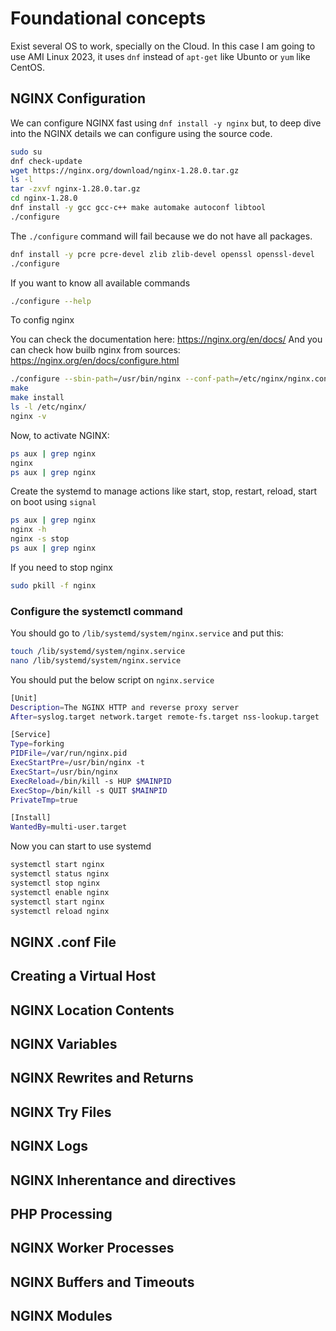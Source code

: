 # Foundational concepts

Exist several OS to work, specially on the Cloud. In this case I am going to use AMI Linux 2023, it uses `dnf` instead of `apt-get` like Ubunto or `yum` like CentOS.

## NGINX Configuration

We can configure NGINX fast using `dnf install -y nginx` but, to deep dive into the NGINX details we can configure using the source code. 

```sh
sudo su
dnf check-update
wget https://nginx.org/download/nginx-1.28.0.tar.gz
ls -l
tar -zxvf nginx-1.28.0.tar.gz
cd nginx-1.28.0
dnf install -y gcc gcc-c++ make automake autoconf libtool
./configure
```

The `./configure` command will fail because we do not have all packages.

```sh
dnf install -y pcre pcre-devel zlib zlib-devel openssl openssl-devel
./configure
```

If you want to know all available commands

```sh
./configure --help
```

To config nginx

You can check the documentation here: https://nginx.org/en/docs/
And you can check how builb nginx from sources: https://nginx.org/en/docs/configure.html

```sh
./configure --sbin-path=/usr/bin/nginx --conf-path=/etc/nginx/nginx.conf --error-log-path=/var/log/nginx/error.log --http-log-path=/var/log/nginx/access.log --with-pcre --pid-path=/var/run/nginx.pid --with-http_ssl_module
make
make install
ls -l /etc/nginx/
nginx -v
```

Now, to activate NGINX:

```sh
ps aux | grep nginx
nginx
ps aux | grep nginx
```

Create the systemd to manage actions like start, stop, restart, reload, start on boot using `signal`

```bash
ps aux | grep nginx
nginx -h
nginx -s stop
ps aux | grep nginx
```

If you need to stop nginx

```sh
sudo pkill -f nginx
```

### Configure the systemctl command

You should go to `/lib/systemd/system/nginx.service` and put this:

```bash
touch /lib/systemd/system/nginx.service
nano /lib/systemd/system/nginx.service
```

You should put the below script on `nginx.service`

```sh
[Unit]
Description=The NGINX HTTP and reverse proxy server
After=syslog.target network.target remote-fs.target nss-lookup.target

[Service]
Type=forking
PIDFile=/var/run/nginx.pid
ExecStartPre=/usr/bin/nginx -t
ExecStart=/usr/bin/nginx
ExecReload=/bin/kill -s HUP $MAINPID
ExecStop=/bin/kill -s QUIT $MAINPID
PrivateTmp=true

[Install]
WantedBy=multi-user.target
```

Now you can start to use systemd

```bash
systemctl start nginx
systemctl status nginx
systemctl stop nginx
systemctl enable nginx
systemctl start nginx
systemctl reload nginx
```

## NGINX .conf File

## Creating a Virtual Host

## NGINX Location Contents

## NGINX Variables

## NGINX Rewrites and Returns

## NGINX Try Files

## NGINX Logs

## NGINX Inherentance and directives

## PHP Processing

## NGINX Worker Processes

## NGINX Buffers and Timeouts

## NGINX Modules